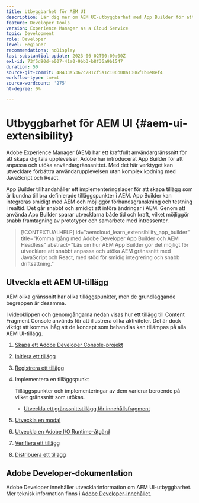 ```yaml
---
title: Utbyggbarhet för AEM UI
description: Lär dig mer om AEM UI-utbyggbarhet med App Builder för att skapa tillägg.
feature: Developer Tools
version: Experience Manager as a Cloud Service
topic: Development
role: Developer
level: Beginner
recommendations: noDisplay
last-substantial-update: 2023-06-02T00:00:00Z
exl-id: 73f5d90d-e007-41a0-9bb3-b8f36a9b1547
duration: 50
source-git-commit: 48433a5367c281cf5a1c106b08a1306f1b0e8ef4
workflow-type: tm+mt
source-wordcount: '275'
ht-degree: 0%

---
```


# Utbyggbarhet för AEM UI {#aem-ui-extensibility}

Adobe Experience Manager (AEM) har ett kraftfullt användargränssnitt för att skapa digitala upplevelser. Adobe har introducerat App Builder för att anpassa och utöka användargränssnittet. Med det här verktyget kan utvecklare förbättra användarupplevelsen utan komplex kodning med JavaScript och React.

App Builder tillhandahåller ett implementeringslager för att skapa tillägg som är bundna till bra definierade tilläggspunkter i AEM. App Builder kan integreras smidigt med AEM och möjliggör förhandsgranskning och testning i realtid. Det går snabbt och smidigt att införa ändringar i AEM. Genom att använda App Builder sparar utvecklarna både tid och kraft, vilket möjliggör snabb framtagning av prototyper och samarbete med intressenter.

>[!CONTEXTUALHELP]
>id="aemcloud_learn_extensibility_app_builder"
>title="Komma igång med Adobe Developer App Builder och AEM Headless"
>abstract="Läs om hur AEM App Builder gör det möjligt för utvecklare att snabbt anpassa och utöka AEM gränssnitt med JavaScript och React, med stöd för smidig integrering och snabb driftsättning."

## Utveckla ett AEM UI-tillägg

AEM olika gränssnitt har olika tilläggspunkter, men de grundläggande begreppen är desamma.

I videoklippen och genomgångarna nedan visas hur ett tillägg till Content Fragment Console används för att illustrera olika aktiviteter. Det är dock viktigt att komma ihåg att de koncept som behandlas kan tillämpas på alla AEM UI-tillägg.

1. [Skapa ett Adobe Developer Console-projekt](./adobe-developer-console-project.md)
1. [Initiera ett tillägg](./app-initialization.md)
1. [Registrera ett tillägg](./extension-registration.md)
1. Implementera en tilläggspunkt

   Tilläggspunkter och implementeringar av dem varierar beroende på vilket gränssnitt som utökas.

   + [Utveckla ett gränssnittstillägg för innehållsfragment](./content-fragments/overview.md)

1. [Utveckla en modal](./modal.md)
1. [Utveckla en Adobe I/O Runtime-åtgärd](./runtime-action.md)
1. [Verifiera ett tillägg](./verify.md)
1. [Distribuera ett tillägg](./deploy.md)

## Adobe Developer-dokumentation

Adobe Developer innehåller utvecklarinformation om AEM UI-utbyggbarhet. Mer teknisk information finns i [Adobe Developer-innehållet](https://developer.adobe.com/uix/docs/).
